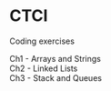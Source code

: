 # CTCI
Coding exercises

Ch1 - Arrays and Strings <br />
Ch2 - Linked Lists <br />
Ch3 - Stack and Queues <br />
